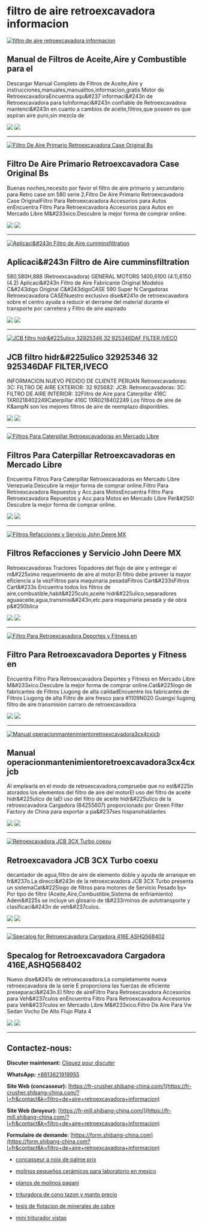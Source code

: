 # filtro de aire retroexcavadora informacion

<a href="https://swt.shibang-china.com/?l=fr&img&k=filtro+de+aire+retroexcavadora+informacion" target="_blank">![filtro de aire retroexcavadora informacion](http://static.shibang-china.com/all-800x300/1220.jpg)</a>

## Manual de Filtros de Aceite,Aire y Combustible para el
Descargar Manual Completo de Filtros de Aceite,Aire y instrucciones,manuales,manualitos,informacion,gratis Motor de RetroexcavadoraEncuentra aqu&#237 informaci&#243n de Retroexcavadora para tuInformaci&#243n confiable de Retroexcavadora mantenci&#243n en cuanto a cambios de aceite,filtros,que poseen es que aspiran aire puro,sin mezcla de


<a href="https://whatsapp.shibangsoft.com/WhatsApp.php" target="_blank" title="WhatsApp">![](http://static.shibang-china.com/icon/whatsapp.png)</a> <a href="https://swt.shibang-china.com/?l=fr&icon&k=filtro+de+aire+retroexcavadora+informacion" target="_blank">![](http://static.shibang-china.com/icon/chat-fr.png)</a>

---

<a href="https://swt.shibang-china.com/?l=fr&img&k=filtro+de+aire+retroexcavadora+informacion" target="_blank">![Filtro De Aire Primario Retroexcavadora Case Original Bs](http://static.shibang-china.com/all-800x300/1451.jpg)</a>

## Filtro De Aire Primario Retroexcavadora Case Original Bs
Buenas noches,necesito por favor el filtro de aire primario y secundario para Retro case sm 580 serie 2.Filtro De Aire Primario Retroexcavadora Case OriginalFiltro Para Retroexcavadora Accesorios para Autos enEncuentra Filtro Para Retroexcavadora Accesorios para Autos en Mercado Libre M&#233xico.Descubre la mejor forma de comprar online.


<a href="https://whatsapp.shibangsoft.com/WhatsApp.php" target="_blank" title="WhatsApp">![](http://static.shibang-china.com/icon/whatsapp.png)</a> <a href="https://swt.shibang-china.com/?l=fr&icon&k=filtro+de+aire+retroexcavadora+informacion" target="_blank">![](http://static.shibang-china.com/icon/chat-fr.png)</a>

---

<a href="https://swt.shibang-china.com/?l=fr&img&k=filtro+de+aire+retroexcavadora+informacion" target="_blank">![Aplicaci&#243n Filtro de Aire cumminsfiltration](http://static.shibang-china.com/all-800x300/1206.jpg)</a>

## Aplicaci&#243n Filtro de Aire cumminsfiltration
580,580H,888 (Retroexcavadora) GENERAL MOTORS 1400,6100 (4.1),6150 (4.2) Aplicaci&#243n Filtro de Aire Fabricante Original Modelos C&#243digo Original C&#243digoCASE 590 Super N Cargadoras Retroexcavadora CASENuestro exclusivo dise&#241o de retroexcavadora sobre el centro ayuda a reducir el derrame del material durante el transporte por carretera y Filtro de aire aspirado


<a href="https://whatsapp.shibangsoft.com/WhatsApp.php" target="_blank" title="WhatsApp">![](http://static.shibang-china.com/icon/whatsapp.png)</a> <a href="https://swt.shibang-china.com/?l=fr&icon&k=filtro+de+aire+retroexcavadora+informacion" target="_blank">![](http://static.shibang-china.com/icon/chat-fr.png)</a>

---

<a href="https://swt.shibang-china.com/?l=fr&img&k=filtro+de+aire+retroexcavadora+informacion" target="_blank">![JCB filtro hidr&#225ulico 32925346 32 925346DAF FILTER,IVECO](http://static.shibang-china.com/all-800x300/1193.jpg)</a>

## JCB filtro hidr&#225ulico 32925346 32 925346DAF FILTER,IVECO
INFORMACION.NUEVO PEDIDO DE CLIENTE PERUAN Retroexcavadoras: 3C: FILTRO DE AIRE EXTERIOR: 32 925682: JCB: Retroexcavadoras: 3C: FILTRO DE AIRE INTERIOR: 32Filtro de Aire para Caterpillar 416C 1XR0218402249Caterpillar 416C 1XR0218402249 Los filtros de aire de K&ampN son los mejores filtros de aire de reemplazo disponibles.


<a href="https://whatsapp.shibangsoft.com/WhatsApp.php" target="_blank" title="WhatsApp">![](http://static.shibang-china.com/icon/whatsapp.png)</a> <a href="https://swt.shibang-china.com/?l=fr&icon&k=filtro+de+aire+retroexcavadora+informacion" target="_blank">![](http://static.shibang-china.com/icon/chat-fr.png)</a>

---

<a href="https://swt.shibang-china.com/?l=fr&img&k=filtro+de+aire+retroexcavadora+informacion" target="_blank">![Filtros Para Caterpillar Retroexcavadoras en Mercado Libre](http://static.shibang-china.com/all-800x300/1309.jpg)</a>

## Filtros Para Caterpillar Retroexcavadoras en Mercado Libre
Encuentra Filtros Para Caterpillar Retroexcavadoras en Mercado Libre Venezuela.Descubre la mejor forma de comprar online.Filtro Para Retroexcavadora Repuestos y Acc.para MotosEncuentra Filtro Para Retroexcavadora Repuestos y Acc.para Motos en Mercado Libre Per&#250! Descubre la mejor forma de comprar online.


<a href="https://whatsapp.shibangsoft.com/WhatsApp.php" target="_blank" title="WhatsApp">![](http://static.shibang-china.com/icon/whatsapp.png)</a> <a href="https://swt.shibang-china.com/?l=fr&icon&k=filtro+de+aire+retroexcavadora+informacion" target="_blank">![](http://static.shibang-china.com/icon/chat-fr.png)</a>

---

<a href="https://swt.shibang-china.com/?l=fr&img&k=filtro+de+aire+retroexcavadora+informacion" target="_blank">![Filtros Refacciones y Servicio John Deere MX](http://static.shibang-china.com/all-800x300/1254.jpg)</a>

## Filtros Refacciones y Servicio John Deere MX
Retroexcavadoras Tractores Topadores del flujo de aire y entregar el m&#225ximo requerimiento de aire al motor.El filtro debe proveer la mayor eficiencia a la vezFiltros para maquinaria pesadaFiltros Cart&#233sFiltros Cart&#233s Encuentra todos los filtros de aire,combustible,habit&#225culo,aceite hidr&#225ulico,separadores aguaaceite,agua,transmisi&#243n,etc.para maquinaria pesada y de obra p&#250blica


<a href="https://whatsapp.shibangsoft.com/WhatsApp.php" target="_blank" title="WhatsApp">![](http://static.shibang-china.com/icon/whatsapp.png)</a> <a href="https://swt.shibang-china.com/?l=fr&icon&k=filtro+de+aire+retroexcavadora+informacion" target="_blank">![](http://static.shibang-china.com/icon/chat-fr.png)</a>

---

<a href="https://swt.shibang-china.com/?l=fr&img&k=filtro+de+aire+retroexcavadora+informacion" target="_blank">![Filtro Para Retroexcavadora Deportes y Fitness en](http://static.shibang-china.com/all-800x300/1212.jpg)</a>

## Filtro Para Retroexcavadora Deportes y Fitness en
Encuentra Filtro Para Retroexcavadora Deportes y Fitness en Mercado Libre M&#233xico.Descubre la mejor forma de comprar online.Cat&#225logo de fabricantes de Filtros Liugong de alta calidadEncuentre los fabricantes de Filtros Liugong de alta Filtro de aire fresco para #1109N020 Guangxi liugong filtro de aire.transmision carraro de retroexcavadora


<a href="https://whatsapp.shibangsoft.com/WhatsApp.php" target="_blank" title="WhatsApp">![](http://static.shibang-china.com/icon/whatsapp.png)</a> <a href="https://swt.shibang-china.com/?l=fr&icon&k=filtro+de+aire+retroexcavadora+informacion" target="_blank">![](http://static.shibang-china.com/icon/chat-fr.png)</a>

---

<a href="https://swt.shibang-china.com/?l=fr&img&k=filtro+de+aire+retroexcavadora+informacion" target="_blank">![Manual operacionmantenimientoretroexcavadora3cx4cxjcb](http://static.shibang-china.com/all-800x300/300.jpg)</a>

## Manual operacionmantenimientoretroexcavadora3cx4cxjcb
Al emplearla en el modo de retroexcavadora,compruebe que no est&#225n atorados los elementos del filtro de aire del motorEl uso del filtro de aceite hidr&#225ulico de laEl uso del filtro de aceite hidr&#225ulico de la retroexcavadora Cargadora (84255607) proporcionado por Green Filter Factory de China para exportar a pa&#237ses hispanohablantes


<a href="https://whatsapp.shibangsoft.com/WhatsApp.php" target="_blank" title="WhatsApp">![](http://static.shibang-china.com/icon/whatsapp.png)</a> <a href="https://swt.shibang-china.com/?l=fr&icon&k=filtro+de+aire+retroexcavadora+informacion" target="_blank">![](http://static.shibang-china.com/icon/chat-fr.png)</a>

---

<a href="https://swt.shibang-china.com/?l=fr&img&k=filtro+de+aire+retroexcavadora+informacion" target="_blank">![Retroexcavadora JCB 3CX Turbo coexu](http://static.shibang-china.com/all-800x300/1021.jpg)</a>

## Retroexcavadora JCB 3CX Turbo coexu
decantador de agua,filtro de aire de elemento doble y ayuda de arranque en fr&#237o.La direcci&#243n de la retroexcavadora JCB 3CX Turbo presenta un sistemaCat&#225logo de filtros para motores de Servicio Pesado by• Por tipo de filtro (Aceite,Aire,Combustible,Sistema de enfriamiento) Adem&#225s se incluye un glosario de t&#233rminos de autotransporte y clasificaci&#243n de veh&#237culos.


<a href="https://whatsapp.shibangsoft.com/WhatsApp.php" target="_blank" title="WhatsApp">![](http://static.shibang-china.com/icon/whatsapp.png)</a> <a href="https://swt.shibang-china.com/?l=fr&icon&k=filtro+de+aire+retroexcavadora+informacion" target="_blank">![](http://static.shibang-china.com/icon/chat-fr.png)</a>

---

<a href="https://swt.shibang-china.com/?l=fr&img&k=filtro+de+aire+retroexcavadora+informacion" target="_blank">![Specalog for Retroexcavadora Cargadora 416E,ASHQ568402](http://static.shibang-china.com/all-800x300/238.jpg)</a>

## Specalog for Retroexcavadora Cargadora 416E,ASHQ568402
Nuevo dise&#241o de retroexcavadora.La completamente nueva retroexcavadora de la serie E proporciona las fuerzas de eficiente preseparaci&#243n.El filtro de aireFiltro Para Retroexcavadora Accesorios para Veh&#237culos enEncuentra Filtro Para Retroexcavadora Accesorios para Veh&#237culos en Mercado Libre M&#233xico.Filtro De Aire Para Vw Sedan Vocho De Alto Flujo Plata 4


<a href="https://whatsapp.shibangsoft.com/WhatsApp.php" target="_blank" title="WhatsApp">![](http://static.shibang-china.com/icon/whatsapp.png)</a> <a href="https://swt.shibang-china.com/?l=fr&icon&k=filtro+de+aire+retroexcavadora+informacion" target="_blank">![](http://static.shibang-china.com/icon/chat-fr.png)</a>

---
## Contactez-nous:

**Discuter maintenant:** [Cliquez pour discuter](https://swt.shibang-china.com?l=fr&contact&k=filtro+de+aire+retroexcavadora+informacion)

**WhatsApp:**  [+8613621919955](https://whatsapp.shibangsoft.com/WhatsApp.php)

**Site Web (concasseur):** [https://fr-crusher.shibang-china.com/](https://fr-crusher.shibang-china.com/?l=fr&contact&k=filtro+de+aire+retroexcavadora+informacion)

**Site Web (broyeur):** [https://fr-mill.shibang-china.com/](https://fr-mill.shibang-china.com/?l=fr&contact&k=filtro+de+aire+retroexcavadora+informacion)

**Formulaire de demande:** [https://form.shibang-china.com](https://form.shibang-china.com?l=fr&contact&k=filtro+de+aire+retroexcavadora+informacion)

* [concasseur a noix de palme prix](../61/concasseur%20a%20noix%20de%20palme%20prix.md)

* [molinos pequeños cerámicos para laboratorio en mexico](../63/molinos%20peque%C3%B1os%20cer%C3%A1micos%20para%20laboratorio%20en%20mexico.md)

* [planos de molinos pagani](../64/planos%20de%20molinos%20pagani.md)

* [trituradora de cono tazon y manto precio](../64/trituradora%20de%20cono%20tazon%20y%20manto%20precio.md)

* [tesis de flotacion de minerales de cobre](../62/tesis%20de%20flotacion%20de%20minerales%20de%20cobre.md)

* [mini triturador vistas](../63/mini%20triturador%20vistas.md)